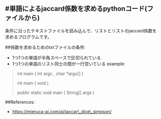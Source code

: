 #単語によるjaccard係数を求めるpythonコード(ファイルから)
---
条件に沿ったテキストファイルを読み込んで、リストとリストのjaccard係数を求めるプログラムです。

##係数を求めるためのtxtファイルの条件:
* 1つ1つの単語が半角スペースで区切られている
* 1つ1つの単語のリスト同士の間が一行空いている
example:

>
> int main ( int argc , char \*argv[] )
>
> int main ( void )
>
> public static void main ( String[] args )
>

##References:
* https://mieruca-ai.com/ai/jaccar\_dice\_simpson/
